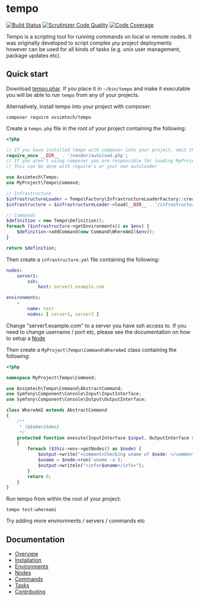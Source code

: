 # tempo

[![Build Status](https://travis-ci.org/assimtech/tempo.svg?branch=master)](https://travis-ci.org/assimtech/tempo)
[![Scrutinizer Code Quality](https://scrutinizer-ci.com/g/assimtech/tempo/badges/quality-score.png?b=master)](https://scrutinizer-ci.com/g/assimtech/tempo/?branch=master)
[![Code Coverage](https://scrutinizer-ci.com/g/assimtech/tempo/badges/coverage.png?b=master)](https://scrutinizer-ci.com/g/assimtech/tempo/?branch=master)


Tempo is a scripting tool for running commands on local or remote nodes. It was originally developed to script complex
`php` project deployments however can be used for all kinds of tasks (e.g. unix user management, package updates etc).


## Quick start

Download [tempo.phar](https://github.com/assimtech/tempo/releases/download/0.3.0/tempo.phar).
If you place it in `~/bin/tempo` and make it executable you will be able to run `tempo` from any of your projects.

Alternatively, install tempo into your project with composer:

```shell
composer require assimtech/tempo
```

Create a `tempo.php` file in the root of your project containing the following:

```php
<?php

// If you have installed tempo with composer into your project, omit the autoloader
require_once __DIR__ . '/vendor/autoload.php';
// If you aren't using composer you are responsible for loading MyProject\Tempo\Command\* etc
// This can be done with require's or your own autoloader

use Assimtech\Tempo;
use MyProject\Tempo\Command;

// Infrastructure
$infrastructureLoader = Tempo\Factory\InfrastructureLoaderFactory::create();
$infrastructure = $infrastructureLoader->load(__DIR__ . '/infrastructure.yml');

// Commands
$definition = new Tempo\Definition();
foreach ($infrastructure->getEnvironments() as $env) {
    $definition->addCommand(new Command\WhereAmI($env));
}

return $definition;
```

Then create a `infrastructure.yml` file containing the following:
```yaml
nodes:
    server1:
        ssh:
            host: server1.example.com

environments:
    -
        name: test
        nodes: [ server1, server2 ]
```

Change "server1.example.com" to a server you have ssh access to.
If you need to change username / port etc, please see the documentation on how to setup a [Node](docs/04-Nodes.md)


Then create a `MyProject\Tempo\Command\WhereAmI` class containing the following:
```php
<?php

namespace MyProject\Tempo\Command;

use Assimtech\Tempo\Command\AbstractCommand;
use Symfony\Component\Console\Input\InputInterface;
use Symfony\Component\Console\Output\OutputInterface;

class WhereAmI extends AbstractCommand
{
    /**
     * {@inheritdoc}
     */
    protected function execute(InputInterface $input, OutputInterface $output)
    {
        foreach ($this->env->getNodes() as $node) {
            $output->write("<comment>Checking uname of $node: </comment>");
            $uname = $node->run('uname -a');
            $output->writeln("<info>$uname</info>");
        }
        return 0;
    }
}
```

Run tempo from within the root of your project:

```shell
tempo test:whereami
```

Try adding more environments / servers / commands etc


## Documentation

* [Overview](docs/01-Overview.md)
* [Installation](docs/02-Installation.md)
* [Environments](docs/03-Environments.md)
* [Nodes](docs/04-Nodes.md)
* [Commands](docs/05-Commands.md)
* [Tasks](docs/06-Tasks.md)
* [Contributing](docs/07-Contributing.md)
